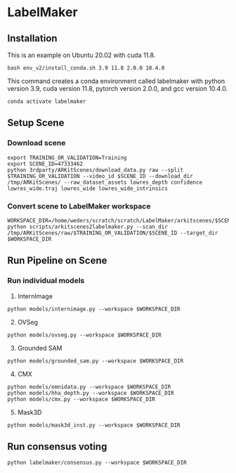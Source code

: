 # LabelMaker

## Installation

This is an example on Ubuntu 20.02 with cuda 11.8. 

```bash env_v2/install_conda.sh 3.9 11.8 2.0.0 10.4.0```

This command creates a conda environment called labelmaker with python version 3.9, cuda version 11.8, pytorch version 2.0.0, and gcc version 10.4.0.

```conda activate labelmaker```

## Setup Scene

### Download scene

```
export TRAINING_OR_VALIDATION=Training
export SCENE_ID=47333462
python 3rdparty/ARKitScenes/download_data.py raw --split $TRAINING_OR_VALIDATION --video_id $SCENE_ID --download_dir /tmp/ARKitScenes/ --raw_dataset_assets lowres_depth confidence lowres_wide.traj lowres_wide lowres_wide_intrinsics
```

### Convert scene to LabelMaker workspace

```
WORKSPACE_DIR=/home/weders/scratch/scratch/LabelMaker/arkitscenes/$SCENE_ID
python scripts/arkitscenes2labelmaker.py --scan_dir /tmp/ARKitScenes/raw/$TRAINING_OR_VALIDATION/$SCENE_ID --target_dir $WORKSPACE_DIR
```

## Run Pipeline on Scene

### Run individual models

1. InternImage

```
python models/internimage.py --workspace $WORKSPACE_DIR
```

2. OVSeg
   
```
python models/ovseg.py --workspace $WORKSPACE_DIR
```

3. Grounded SAM

```
python models/grounded_sam.py --workspace $WORKSPACE_DIR
```

4. CMX

```
python models/omnidata.py --workspace $WORKSPACE_DIR
python models/hha_depth.py --workspace $WORKSPACE_DIR
python models/cmx.py --workspace $WORKSPACE_DIR
```

5. Mask3D

```
python models/mask3d_inst.py --workspace $WORKSPACE_DIR
```

## Run consensus voting

```
python labelmaker/consensus.py --workspace $WORKSPACE_DIR
```
   
